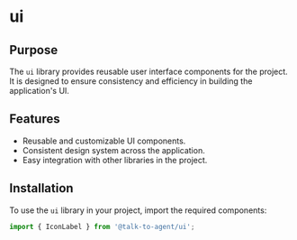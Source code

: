 # ui

## Purpose

The `ui` library provides reusable user interface components for the project. It is designed to ensure consistency and efficiency in building the application's UI.

## Features

- Reusable and customizable UI components.
- Consistent design system across the application.
- Easy integration with other libraries in the project.

## Installation

To use the `ui` library in your project, import the required components:

```typescript
import { IconLabel } from '@talk-to-agent/ui';
```
